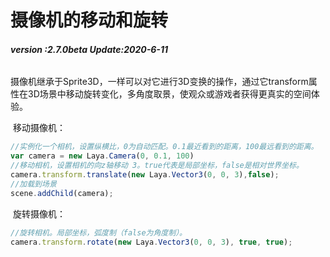# 摄像机的移动和旋转

###### **version :2.7.0beta   Update:2020-6-11**

​	摄像机继承于Sprite3D，一样可以对它进行3D变换的操作，通过它transform属性在3D场景中移动旋转变化，多角度取景，使观众或游戏者获得更真实的空间体验。

​	移动摄像机：

```typescript
//实例化一个相机，设置纵横比，0为自动匹配。0.1最近看到的距离，100最远看到的距离。
var camera = new Laya.Camera(0, 0.1, 100)
//移动相机，设置相机的向z轴移动 3。true代表是局部坐标，false是相对世界坐标。 
camera.transform.translate(new Laya.Vector3(0, 0, 3),false);
//加载到场景
scene.addChild(camera);
```

​	旋转摄像机：

```typescript
//旋转相机。局部坐标，弧度制（false为角度制）。
camera.transform.rotate(new Laya.Vector3(0, 0, 3), true, true);
```


